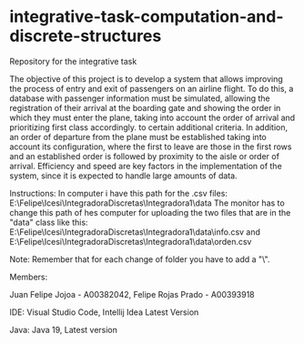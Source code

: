 # integrative-task-computation-and-discrete-structures
Repository for the integrative task

The objective of this project is to develop a system that allows improving the process of entry and exit of passengers on an airline flight. To do this, a database with passenger information must be simulated, allowing the registration of their arrival at the boarding gate and showing the order in which they must enter the plane, taking into account the order of arrival and prioritizing first class accordingly. to certain additional criteria. In addition, an order of departure from the plane must be established taking into account its configuration, where the first to leave are those in the first rows and an established order is followed by proximity to the aisle or order of arrival. Efficiency and speed are key factors in the implementation of the system, since it is expected to handle large amounts of data.

Instructions:
In computer i have this path for the .csv files: E:\Felipe\Icesi\IntegradoraDiscretas\Integradora1\data 
The monitor has to change this path of hes computer for uploading the two files that are in the "data" class like this: E:\\Felipe\Icesi\\IntegradoraDiscretas\\Integradora1\\data\\info.csv and E:\\Felipe\Icesi\\IntegradoraDiscretas\\Integradora1\\data\\orden.csv

Note:
Remember that for each change of folder you have to add a "\\".


Members:

Juan Felipe Jojoa - A00382042, Felipe Rojas Prado - A00393918

IDE: Visual Studio Code, Intellij Idea Latest Version

Java: Java 19, Latest version

